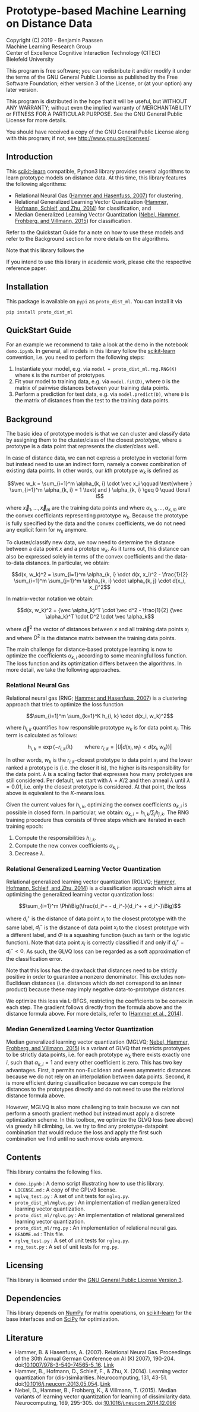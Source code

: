 # Prototype-based Machine Learning on Distance Data

Copyright (C) 2019 - Benjamin Paassen  
Machine Learning Research Group  
Center of Excellence Cognitive Interaction Technology (CITEC)  
Bielefeld University

This program is free software; you can redistribute it and/or modify
it under the terms of the GNU General Public License as published by
the Free Software Foundation; either version 3 of the License, or
(at your option) any later version.

This program is distributed in the hope that it will be useful,
but WITHOUT ANY WARRANTY; without even the implied warranty of
MERCHANTABILITY or FITNESS FOR A PARTICULAR PURPOSE.  See the
GNU General Public License for more details.

You should have received a copy of the GNU General Public License
along with this program; if not, see <http://www.gnu.org/licenses/>.

## Introduction

This [scikit-learn][scikit] compatible, Python3 library provides several algorithms
to learn prototype models on distance data. At this time, this library features
the following algorithms:

* Relational Neural Gas ([Hammer and Hasenfuss, 2007][Ham2007]) for clustering,
* Relational Generalized Learning Vector Quantization ([Hammer, Hofmann, Schleif, and Zhu, 2014][Ham2014]) for classification, and
* Median Generalized Learning Vector Quantization ([Nebel, Hammer, Frohberg, and Villmann, 2015][Neb2015]) for classification.

Refer to the Quickstart Guide for a note on how to use these models and
refer to the Background section for more details on the algorithms.

Note that this library follows the 

If you intend to use this library in academic work, please cite the respective
reference paper.

## Installation

This package is available on `pypi` as `proto_dist_ml`. You can install
it via

```
pip install proto_dist_ml
```

## QuickStart Guide

For an example we recommend to take a look at the demo in the notebook
`demo.ipynb`. In general, all models in this library follow the [scikit-learn][scikit]
convention, i.e. you need to perform the following steps:

1. Instantiate your model, e.g. via `model = proto_dist_ml.rng.RNG(K)` where
    `K` is the number of prototypes.
2. Fit your model to training data, e.g. via `model.fit(D)`, where `D` is the
    matrix of pairwise distances between your training data points.
3. Perform a prediction for test data, e.g. via `model.predict(D)`, where `D`
    is the matrix of distances from the test to the training data points.

## Background

The basic idea of prototype models is that we can cluster and
classify data by assigning them to the cluster/class of the closest _prototype_,
where a prototype is a data point that represents the cluster/class well.

In case of distance data, we can not express a prototype in vectorial form but
instead need to use an indirect form, namely a convex combination of existing
data points. In other words, our $`k`$th prototype $`w_k`$ is defined as

```math
\vec w_k = \sum_{i=1}^m \alpha_{k, i} \cdot \vec x_i
\qquad \text{where } \sum_{i=1}^m \alpha_{k, i} = 1
\text{ and } \alpha_{k, i} \geq 0 \quad \forall i
```

where $`\vec x_1, \ldots, \vec x_m`$ are the training data points and where
$`\alpha_{k, 1}, \ldots, \alpha_{k, m}`$ are the convex coefficiants
representing prototype $`w_k`$. Because the prototype is fully specified by
the data and the convex coefficients, we do not need any explicit form for
$`w_k`$ anymore.

To cluster/classify new data, we now need to determine the distance between a
data point $`x`$ and a prototpe $`w_k`$. As it turns out, this distance can
also be expressed solely in terms of the convex coefficients and the
data-to-data distances. In particular, we obtain:

```math
d(x, w_k)^2 = \sum_{i=1}^m \alpha_{k, i} \cdot d(x, x_i)^2
- \frac{1}{2} \sum_{i=1}^m \sum_{j=1}^m \alpha_{k, i} \cdot \alpha_{k, j} \cdot d(x_i, x_j)^2
```

In matrix-vector notation we obtain:

```math
d(x, w_k)^2 = {\vec \alpha_k}^T \cdot \vec d^2
- \frac{1}{2} {\vec \alpha_k}^T \cdot D^2 \cdot \vec \alpha_k
```

where $`\vec d^2`$ the vector of distances between $`x`$ and all training
data points $`x_i`$ and where $`D^2`$ is the distance matrix between the
training data points.

The main challenge for distance-based prototype learning is now to optimize
the coefficients $`\alpha_{k, i}`$ according to some meaningful loss function.
The loss function and its optimization differs between the algorithms. In more
detail, we take the following approaches.

### Relational Neural Gas

Relational neural gas (RNG; [Hammer and Hasenfuss, 2007][Ham2007]) is a
clustering approach that tries to optimize the loss function

```math
\sum_{i=1}^m \sum_{k=1}^K h_{i, k} \cdot d(x_i, w_k)^2
```

where $`h_{i, k}`$ quantifies how responsible prototype $`w_k`$ is for
data point $`x_i`$. This term is calculated as follows:

```math
h_{i, k} = \exp(-r_{i, k} / \lambda) \qquad \text{where } r_{i, k} = |\{ l | d(x_i, w_l) < d(x_i, w_k) \}|
```

In other words, $`w_k`$ is the $`r_{i, k}`$-closest prototype to data point
$`x_i`$ and the lower ranked a prototype is (i.e. the closer it is), the higher
is its responsibility for the data point. $`\lambda`$ is a scaling factor that
expresses how many prototypes are still considered. Per default, we start with
$`\lambda = K / 2`$ and then anneal $`\lambda`$ until $`\lambda = 0.01`$, i.e.
only the closest prototype is considered. At that point, the loss above is
equivalent to the $`K`$-means loss.

Given the current values for $h_{i, k}$, optimizing the convex coefficients
$`\alpha_{k, i}`$ is possible in closed form. In particular, we obtain:
$`\alpha_{k, i} = h_{i, k} / \sum_j h_{j, k}`$. The RNG
training procedure thus consists of three steps which are iterated in each
training epoch:

1. Compute the responsibilities $`h_{i, k}`$.
2. Compute the new convex coefficients $`\alpha_{k, i}`$.
3. Decrease $`\lambda`$.

### Relational Generalized Learning Vector Quantization

Relational generalized learning vector quantization (RGLVQ; [Hammer, Hofmann, Schleif, and Zhu, 2014][Ham2014])
is a classification approach which aims at optimizing the generalized learning
vector quantization loss:

```math
\sum_{i=1}^m \Phi\Big(\frac{d_i^+ - d_i^-}{d_i^+ + d_i^-}\Big)
```

where $`d_i^+`$ is the distance of data point $`x_i`$ to the closest prototype
with the same label, $`d_i^-`$ is the distance of data point $`x_i`$ to the
closest prototype with a different label, and $`\Phi`$ is a squashing
function (such as tanh or the logistic function).
Note that data point $`x_i`$ is correctly classified if and only
if $`d_i^+ - d_i^- < 0`$. As such, the GLVQ loss can be regarded as a soft
approximation of the classification error.

Note that this loss has the drawback that distances need to be strictly
positive in order to guarantee a nonzero denominator. This excludes
non-Euclidean distances (i.e. distances which do not correspond to an inner
product) because these may imply negative data-to-prototype distances.

We optimize this loss via L-BFGS, restricting the coefficients to be convex
in each step. The gradient follows directly from the
formula above and the distance formula above. For more details, refer to
([Hammer et al., 2014][Ham2014]).

### Median Generalized Learning Vector Quantization

Median generalized learning vector quantization
(MGLVQ; [Nebel, Hammer, Frohberg, and Villmann, 2015][Neb2015]) is a variant
of GLVQ that restricts prototypes to be strictly data points, i.e. for each
prototype $`w_k`$ there exists exactly one $`i`$, such that $`\alpha_{k, i} = 1`$
and every other coefficient is zero. This has two key advantages. First, it
permits non-Euclidean and even asymmetric distances because we do not rely on
an interpolation between data points. Second, it is more efficient during
classification because we can compute the distances to the prototypes directly
and do not need to use the relational distance formula above.

However, MGLVQ is also more challenging to train because we can not perform a
smooth gradient method but instead must apply a discrete optimization scheme.
In this toolbox, we optimize the GLVQ loss (see above) via greedy hill climbing,
i.e. we try to find any prototype-datapoint combination that would reduce the
loss and apply the first such combination we find until no such move exists
anymore.

## Contents

This library contains the following files.

* `demo.ipynb` : A demo script illustrating how to use this library.
* `LICENSE.md` : A copy of the GPLv3 license.
* `mglvq_test.py` : A set of unit tests for `mglvq.py`.
* `proto_dist_ml/mglvq.py` : An implementation of median generalized
    learning vector quantization.
* `proto_dist_ml/rglvq.py` : An implementation of relational generalized
    learning vector quantization.
* `proto_dist_ml/rng.py` : An implementation of relational neural gas.
* `README.md` : This file.
* `rglvq_test.py` : A set of unit tests for `rglvq.py`.
* `rng_test.py` : A set of unit tests for `rng.py`.

## Licensing

This library is licensed under the [GNU General Public License Version 3][GPLv3].

## Dependencies

This library depends on [NumPy][np] for matrix operations, on [scikit-learn][scikit]
for the base interfaces and on [SciPy][scipy] for optimization.

## Literature

* Hammer, B. & Hasenfuss, A. (2007). Relational Neural Gas. Proceedings of the
    30th Annual German Conference on AI (KI 2007), 190-204. doi:[10.1007/978-3-540-74565-5_16](https://doi.org/10.1007/978-3-540-74565-5_16). [Link][Ham2007]
* Hammer, B., Hofmann, D., Schleif, F., & Zhu, X. (2014). Learning vector
    quantization for (dis-)similarities. Neurocomputing, 131, 43-51.
    doi:[10.1016/j.neucom.2013.05.054](https://doi.org/10.1016/j.neucom.2013.05.054). [Link][Ham2014]
* Nebel, D., Hammer, B., Frohberg, K., & Villmann, T. (2015). Median variants
    of learning vector quantization for learning of dissimilarity data.
    Neurocomputing, 169, 295-305. doi:[10.1016/j.neucom.2014.12.096][Neb2015]

<!-- References -->

[scikit]: https://scikit-learn.org/stable/ "Scikit-learn homepage"
[np]: http://numpy.org/ "Numpy homepage"
[scipy]: https://scipy.org/ "SciPy homepage"
[GPLv3]: https://www.gnu.org/licenses/gpl-3.0.en.html "The GNU General Public License Version 3"
[Ham2007]:https://www.researchgate.net/publication/221562215_Relational_Neural_Gas "Hammer, B. & Hasenfuss, A. (2007). Relational Neural Gas. Proceedings of the 30th Annual German Conference on AI (KI 2007), 190-204. doi:10.1007/978-3-540-74565-5_16"
[Ham2014]:http://www.techfak.uni-bielefeld.de/~fschleif/pdf/nc_diss_2014.pdf "Hammer, B., Hofmann, D., Schleif, F., & Zhu, X. (2014). Learning vector quantization for (dis-)similarities. Neurocomputing, 131, 43-51. doi:10.1016/j.neucom.2013.05.054"
[Neb2015]:https://doi.org/10.1016/j.neucom.2014.12.096 "Nebel, D., Hammer, B., Frohberg, K., & Villmann, T. (2015). Median variants of learning vector quantization for learning of dissimilarity data. Neurocomputing, 169, 295-305. doi:10.1016/j.neucom.2014.12.096"